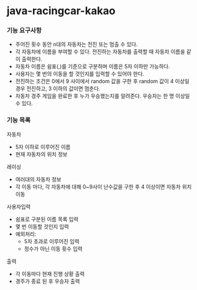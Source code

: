 # java-racingcar-kakao

### 기능 요구사항
- 주어진 횟수 동안 n대의 자동차는 전진 또는 멈출 수 있다.
- 각 자동차에 이름을 부여할 수 있다. 전진하는 자동차를 출력할 때 자동차 이름을 같이 출력한다.
- 자동차 이름은 쉼표(,)를 기준으로 구분하며 이름은 5자 이하만 가능하다. 
- 사용자는 몇 번의 이동을 할 것인지를 입력할 수 있어야 한다.
- 전진하는 조건은 0에서 9 사이에서 random 값을 구한 후 random 값이 4 이상일 경우 전진하고, 3 이하의 값이면 멈춘다.
- 자동차 경주 게임을 완료한 후 누가 우승했는지를 알려준다. 우승자는 한 명 이상일 수 있다.

### 기능 목록
자동차
- 5자 이하로 이루어진 이름
- 현재 자동차의 위치 정보

레이싱
- 여러대의 자동차 정보
- 각 이동 마다, 각 자동차에 대해 0~9사이 난수값을 구한 후 4 이상이면 자동차 위치 이동

사용자입력
- 쉼표로 구분된 이름 목록 입력
- 몇 번 이동할 것인지 입력
- 예외처리:
  - 5자 초과로 이루어진 입력
  - 정수가 아닌 이동 횟수 입력

출력
- 각 이동마다 현재 진행 상황 출력
- 경주가 종료 된 후 우승자 출력
